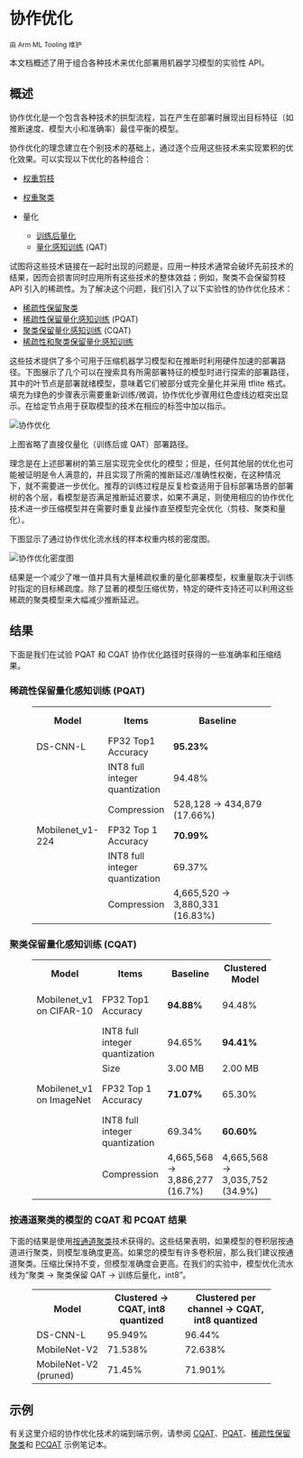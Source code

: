 # 协作优化

<sub>由 Arm ML Tooling 维护</sub>

本文档概述了用于组合各种技术来优化部署用机器学习模型的实验性 API。

## 概述

协作优化是一个包含各种技术的拱型流程，旨在产生在部署时展现出目标特征（如推断速度、模型大小和准确率）最佳平衡的模型。

协作优化的理念建立在个别技术的基础上，通过逐个应用这些技术来实现累积的优化效果。可以实现以下优化的各种组合：

- [权重剪枝](https://medium.com/tensorflow/tensorflow-model-optimization-toolkit-pruning-api-42cac9157a6a)

- [权重聚类](https://blog.tensorflow.org/2020/08/tensorflow-model-optimization-toolkit-weight-clustering-api.html)

- 量化

    - [训练后量化](https://medium.com/tensorflow/tensorflow-model-optimization-toolkit-post-training-integer-quantization-b4964a1ea9ba)
    - [量化感知训练](https://blog.tensorflow.org/2020/04/quantization-aware-training-with-tensorflow-model-optimization-toolkit.html) (QAT)

试图将这些技术链接在一起时出现的问题是，应用一种技术通常会破坏先前技术的结果，因而会损害同时应用所有这些技术的整体效益；例如，聚类不会保留剪枝 API 引入的稀疏性。为了解决这个问题，我们引入了以下实验性的协作优化技术：

- [稀疏性保留聚类](https://www.tensorflow.org/model_optimization/guide/combine/sparse_clustering_example)
- [稀疏性保留量化感知训练](https://www.tensorflow.org/model_optimization/guide/combine/pqat_example) (PQAT)
- [聚类保留量化感知训练](https://www.tensorflow.org/model_optimization/guide/combine/cqat_example) (CQAT)
- [稀疏性和聚类保留量化感知训练](https://www.tensorflow.org/model_optimization/guide/combine/pcqat_example)

这些技术提供了多个可用于压缩机器学习模型和在推断时利用硬件加速的部署路径。下图展示了几个可以在搜索具有所需部署特征的模型时进行探索的部署路径，其中的叶节点是部署就绪模型，意味着它们被部分或完全量化并采用 tflite 格式。填充为绿色的步骤表示需要重新训练/微调，协作优化步骤用红色虚线边框突出显示。在给定节点用于获取模型的技术在相应的标签中加以指示。

![协作优化](images/collaborative_optimization.png "协同优化")

上图省略了直接仅量化（训练后或 QAT）部署路径。

理念是在上述部署树的第三层实现完全优化的模型；但是，任何其他层的优化也可能被证明是令人满意的，并且实现了所需的推断延迟/准确性权衡，在这种情况下，就不需要进一步优化。推荐的训练过程是反复检查适用于目标部署场景的部署树的各个层，看模型是否满足推断延迟要求，如果不满足，则使用相应的协作优化技术进一步压缩模型并在需要时重复此操作直至模型完全优化（剪枝、聚类和量化）。

下图显示了通过协作优化流水线的样本权重内核的密度图。

![协作优化密度图](images/collaborative_optimization_dist.png "collaborative optimization density plot")

结果是一个减少了唯一值并具有大量稀疏权重的量化部署模型，权重量取决于训练时指定的目标稀疏度。除了显著的模型压缩优势，特定的硬件支持还可以利用这些稀疏的聚类模型来大幅减少推断延迟。

## 结果

下面是我们在试验 PQAT 和 CQAT 协作优化路径时获得的一些准确率和压缩结果。

### 稀疏性保留量化感知训练 (PQAT)

<figure>
<table class="tableizer-table">
<tr class="tableizer-firstrow"><th>Model</th><th>Items</th><th>Baseline</th><th>Pruned Model (50% sparsity)</th><th>QAT Model</th><th>PQAT Model</th></tr>
 <tr><td>DS-CNN-L</td><td>FP32 Top1 Accuracy</td><td><b>95.23%</b></td><td>94.80%</td><td>(Fake INT8) 94.721%</td><td>(Fake INT8) 94.128%</td></tr>
 <tr><td> </td><td>INT8 full integer quantization</td><td>94.48%</td><td><b>93.80%</b></td><td>94.72%</td><td><b>94.13%</b></td></tr>
 <tr><td> </td><td>Compression</td><td>528,128 → 434,879 (17.66%)</td><td>528,128 → 334,154 (36.73%)</td><td>512,224 → 403,261 (21.27%)</td><td>512,032 → 303,997 (40.63%)</td></tr>
 <tr><td>Mobilenet_v1-224</td><td>FP32 Top 1 Accuracy</td><td><b>70.99%</b></td><td>70.11%</td><td>(Fake INT8) 70.67%</td><td>(Fake INT8) 70.29%</td></tr>
 <tr><td> </td><td>INT8 full integer quantization</td><td>69.37%</td><td><b>67.82%</b></td><td>70.67%</td><td><b>70.29%</b></td></tr>
 <tr><td> </td><td>Compression</td><td>4,665,520 → 3,880,331 (16.83%)</td><td>4,665,520 → 2,939,734 (37.00%)</td><td>4,569,416 → 3,808,781 (16.65%)</td><td>4,569,416 → 2,869,600 (37.20%)</td></tr>
</table>
</figure>

### 聚类保留量化感知训练 (CQAT)

<figure>
<table class="tableizer-table">
<tr class="tableizer-firstrow"><th>Model</th><th>Items</th><th>Baseline</th><th>Clustered Model</th><th>QAT Model</th><th>CQAT Model</th></tr>
 <tr><td>Mobilenet_v1 on CIFAR-10</td><td>FP32 Top1 Accuracy</td><td><b>94.88%</b></td><td>94.48%</td><td>(Fake INT8) 94.80%</td><td>(Fake INT8) 94.60%</td></tr>
 <tr><td> </td><td>INT8 full integer quantization</td><td>94.65%</td><td><b>94.41%</b></td><td>94.77%</td><td><b>94.52%</b></td></tr>
 <tr><td> </td><td>Size</td><td>3.00 MB</td><td>2.00 MB</td><td>2.84 MB</td><td>1.94 MB</td></tr>
 <tr><td>Mobilenet_v1 on ImageNet</td><td>FP32 Top 1 Accuracy</td><td><b>71.07%</b></td><td>65.30%</td><td>(Fake INT8) 70.39%</td><td>(Fake INT8) 65.35%</td></tr>
 <tr><td> </td><td>INT8 full integer quantization</td><td>69.34%</td><td><b>60.60%</b></td><td>70.35%</td><td><b>65.42%</b></td></tr>
 <tr><td> </td><td>Compression</td><td>4,665,568 → 3,886,277 (16.7%)</td><td>4,665,568 → 3,035,752 (34.9%)</td><td>4,569,416 → 3,804,871 (16.7%)</td><td>4,569,472 → 2,912,655 (36.25%)</td></tr>
</table>
</figure>

### 按通道聚类的模型的 CQAT 和 PCQAT 结果

下面的结果是使用[按通道聚类](https://www.tensorflow.org/model_optimization/guide/clustering)技术获得的。这些结果表明，如果模型的卷积层按通道进行聚类，则模型准确度更高。如果您的模型有许多卷积层，那么我们建议按通道聚类。压缩比保持不变，但模型准确度会更高。在我们的实验中，模型优化流水线为“聚类 -&gt; 聚类保留 QAT -&gt; 训练后量化，int8”。

<figure>
<table  class="tableizer-table">
<tr class="tableizer-firstrow"><th>Model</th><th>Clustered -> CQAT, int8 quantized</th><th>Clustered per channel -> CQAT, int8 quantized</th>
 <tr><td>DS-CNN-L</td><td>95.949%</td><td> 96.44%</td></tr>
 <tr><td>MobileNet-V2</td><td>71.538%</td><td>72.638%</td></tr>
 <tr><td>MobileNet-V2 (pruned)</td><td>71.45%</td><td>71.901%</td></tr>
</table>
</figure>

## 示例

有关这里介绍的协作优化技术的端到端示例，请参阅 [CQAT](https://www.tensorflow.org/model_optimization/guide/combine/cqat_example)、[PQAT](https://www.tensorflow.org/model_optimization/guide/combine/pqat_example)、[稀疏性保留聚类](https://www.tensorflow.org/model_optimization/guide/combine/sparse_clustering_example)和 [PCQAT](https://www.tensorflow.org/model_optimization/guide/combine/pcqat_example) 示例笔记本。
